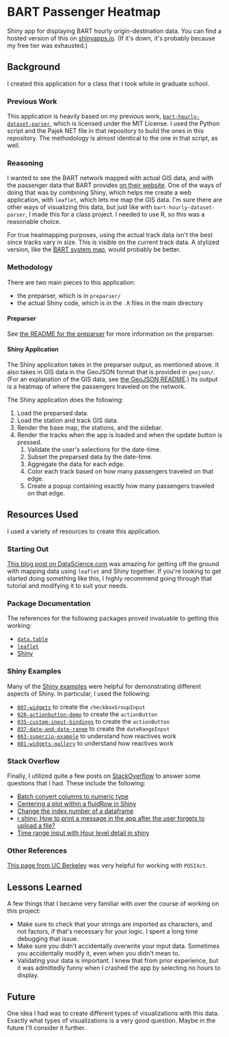 # BART Passenger Heatmap

Shiny app for displaying BART hourly origin-destination data.
You can find a hosted version of this on [shinyapps.io](https://jlperona.shinyapps.io/bart-passenger-heatmap/).
(If it's down, it's probably because my free tier was exhausted.)

## Background

I created this application for a class that I took while in graduate school.

### Previous Work

This application is heavily based on my previous work, [`bart-hourly-dataset-parser`](https://github.com/jlperona/bart-hourly-dataset-parser), which is licensed under the MIT License.
I used the Python script and the Pajek NET file in that repository to build the ones in this repository.
The methodology is almost identical to the one in that script, as well.

### Reasoning

I wanted to see the BART network mapped with actual GIS data, and with the passenger data that BART provides [on their website](https://www.bart.gov/about/reports/ridership).
One of the ways of doing that was by combining Shiny, which helps me create a web application, with `leaflet`, which lets me map the GIS data.
I'm sure there are other ways of visualizing this data, but just like with `bart-hourly-dataset-parser`, I made this for a class project.
I needed to use R, so this was a reasonable choice.

For true heatmapping purposes, using the actual track data isn't the best since tracks vary in size.
This is visible on the current track data.
A stylized version, like the [BART system map](https://www.bart.gov/system-map), would probably be better.

### Methodology

There are two main pieces to this application:

* the preparser, which is in `preparser/`
* the actual Shiny code, which is in the `.R` files in the main directory

#### Preparser

See [the README for the preparser](preparser/README.md) for more information on the preparser.

#### Shiny Application

The Shiny application takes in the preparser output, as mentioned above.
It also takes in GIS data in the GeoJSON format that is provided in `geojson/`.
(For an explanation of the GIS data, see [the GeoJSON README](geojson/README.md).)
Its output is a heatmap of where the passengers traveled on the network.

The Shiny application does the following:

1. Load the preparsed data.
2. Load the station and track GIS data.
3. Render the base map, the stations, and the sidebar.
4. Render the tracks when the app is loaded and when the update button is pressed.
	1. Validate the user's selections for the date-time.
	2. Subset the preparsed data by the date-time.
	3. Aggregate the data for each edge.
	4. Color each track based on how many passengers traveled on that edge.
	5. Create a popup containing exactly how many passengers traveled on that edge.

## Resources Used

I used a variety of resources to create this application.

### Starting Out

[This blog post on DataScience.com](https://www.datascience.com/blog/beginners-guide-to-shiny-and-leaflet-for-interactive-mapping) was amazing for getting off the ground with mapping data using `leaflet` and Shiny together.
If you're looking to get started doing something like this, I highly recommend going through that tutorial and modifying it to suit your needs.

### Package Documentation

The references for the following packages proved invaluable to getting this working:

* [`data.table`](https://github.com/Rdatatable/data.table/wiki)
* [`leaflet`](https://rstudio.github.io/leaflet/)
* [Shiny](https://shiny.rstudio.com/articles/#first-app)

### Shiny Examples

Many of the [Shiny examples](https://github.com/rstudio/shiny-examples) were helpful for demonstrating different aspects of Shiny.
In particular, I used the following:

* [`007-widgets`](https://github.com/rstudio/shiny-examples/tree/master/007-widgets) to create the `checkboxGroupInput`
* [`028-actionbutton-demo`](https://github.com/rstudio/shiny-examples/tree/master/028-actionbutton-demo) to create the `actionButton`
* [`035-custom-input-bindings`](https://github.com/rstudio/shiny-examples/tree/master/035-custom-input-bindings) to create the `actionButton`
* [`037-date-and-date-range`](https://github.com/rstudio/shiny-examples/tree/master/037-date-and-date-range) to create the `dateRangeInput`
* [`063-superzip-example`](https://github.com/rstudio/shiny-examples/tree/master/063-superzip-example) to understand how reactives work
* [`081-widgets-gallery`](https://github.com/rstudio/shiny-examples/tree/master/081-widgets-gallery) to understand how reactives work

### Stack Overflow

Finally, I utilized quite a few posts on [StackOverflow](https://stackoverflow.com/) to answer some questions that I had.
These include the following:

* [Batch convert columns to numeric type](https://stackoverflow.com/questions/19146354/batch-convert-columns-to-numeric-type)
* [Centering a plot within a fluidRow in Shiny](https://stackoverflow.com/questions/25147216/centering-a-plot-within-a-fluidrow-in-shiny)
* [Change the index number of a dataframe](https://stackoverflow.com/questions/7567790/change-the-index-number-of-a-dataframe)
* [r shiny: How to print a message in the app after the user forgets to upload a file?](https://stackoverflow.com/questions/48525909/r-shiny-how-to-print-a-message-in-the-app-after-the-user-forgets-to-upload-a-fi)
* [Time range input with Hour level detail in shiny](https://stackoverflow.com/questions/38849674/time-range-input-with-hour-level-detail-in-shiny)

### Other References

[This page from UC Berkeley](https://www.stat.berkeley.edu/~s133/dates.html) was very helpful for working with `POSIXct`.

## Lessons Learned

A few things that I became very familiar with over the course of working on this project:

* Make sure to check that your strings are imported as characters, and not factors, if that's necessary for your logic. I spent a long time debugging that issue.
* Make sure you didn't accidentally overwrite your input data. Sometimes you accidentally modify it, even when you didn't mean to.
* Validating your data is important. I knew that from prior experience, but it was admittedly funny when I crashed the app by selecting no hours to display.

## Future

One idea I had was to create different types of visualizations with this data.
Exactly what types of visualizations is a very good question.
Maybe in the future I'll consider it further.
